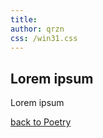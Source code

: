 ```yaml
---
title: 
author: qrzn
css: /win31.css
---
```


## Lorem ipsum

Lorem ipsum

[back to Poetry](/ptry/ptry.html)